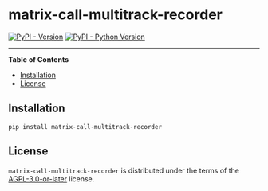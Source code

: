 # matrix-call-multitrack-recorder

[![PyPI - Version](https://img.shields.io/pypi/v/matrix-call-multitrack-recorder.svg)](https://pypi.org/project/matrix-call-multitrack-recorder)
[![PyPI - Python Version](https://img.shields.io/pypi/pyversions/matrix-call-multitrack-recorder.svg)](https://pypi.org/project/matrix-call-multitrack-recorder)

-----

**Table of Contents**

- [Installation](#installation)
- [License](#license)

## Installation

```console
pip install matrix-call-multitrack-recorder
```

## License

`matrix-call-multitrack-recorder` is distributed under the terms of the [AGPL-3.0-or-later](https://spdx.org/licenses/AGPL-3.0-or-later.html) license.
